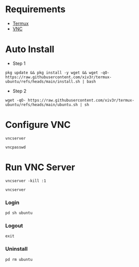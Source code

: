 # Requirements 
- [Termux](https://github.com/termux/termux-app/releases)
- [VNC](https://play.google.com/store/apps/details?id=com.realvnc.viewer.android)

# Auto Install
- Step 1
```
pkg update && pkg install -y wget && wget -qO- https://raw.githubusercontent.com/xiv3r/termux-ubuntu/refs/heads/main/install.sh | bash
```
- Step 2
```
wget -qO- https://raw.githubusercontent.com/xiv3r/termux-ubuntu/refs/heads/main/ubuntu.sh | sh
```

# Configure VNC
```
vncserver
```
```
vncpasswd
```

# Run VNC Server
```
vncserver -kill :1
```
```
vncserver
```

### Login
```
pd sh ubuntu
```
### Logout 
```
exit
```
### Uninstall 
```
pd rm ubuntu
```
